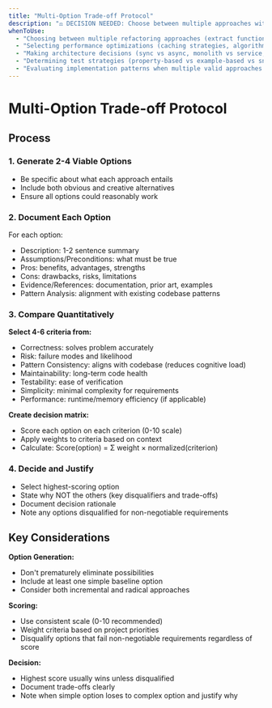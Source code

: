 ```yaml
---
title: "Multi-Option Trade-off Protocol"
description: "⚖️ DECISION NEEDED: Choose between multiple approaches with structured trade-off analysis"
whenToUse:
  - "Choosing between multiple refactoring approaches (extract function vs Strategy pattern vs module split)"
  - "Selecting performance optimizations (caching strategies, algorithm selection, data structures)"
  - "Making architecture decisions (sync vs async, monolith vs service, singleton vs DI)"
  - "Determining test strategies (property-based vs example-based vs snapshot)"
  - "Evaluating implementation patterns when multiple valid approaches exist"
---
```


# Multi-Option Trade-off Protocol

## Process

### 1. Generate 2-4 Viable Options
- Be specific about what each approach entails
- Include both obvious and creative alternatives
- Ensure all options could reasonably work

### 2. Document Each Option
For each option:
- Description: 1-2 sentence summary
- Assumptions/Preconditions: what must be true
- Pros: benefits, advantages, strengths
- Cons: drawbacks, risks, limitations
- Evidence/References: documentation, prior art, examples
- Pattern Analysis: alignment with existing codebase patterns

### 3. Compare Quantitatively
**Select 4-6 criteria from:**
- Correctness: solves problem accurately
- Risk: failure modes and likelihood
- Pattern Consistency: aligns with codebase (reduces cognitive load)
- Maintainability: long-term code health
- Testability: ease of verification
- Simplicity: minimal complexity for requirements
- Performance: runtime/memory efficiency (if applicable)

**Create decision matrix:**
- Score each option on each criterion (0-10 scale)
- Apply weights to criteria based on context
- Calculate: Score(option) = Σ weight × normalized(criterion)

### 4. Decide and Justify
- Select highest-scoring option
- State why NOT the others (key disqualifiers and trade-offs)
- Document decision rationale
- Note any options disqualified for non-negotiable requirements

## Key Considerations

**Option Generation:**
- Don't prematurely eliminate possibilities
- Include at least one simple baseline option
- Consider both incremental and radical approaches

**Scoring:**
- Use consistent scale (0-10 recommended)
- Weight criteria based on project priorities
- Disqualify options that fail non-negotiable requirements regardless of score

**Decision:**
- Highest score usually wins unless disqualified
- Document trade-offs clearly
- Note when simple option loses to complex option and justify why
